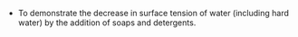 - To demonstrate the decrease in surface tension of water (including hard water) by the addition of soaps and detergents.

